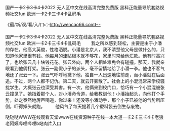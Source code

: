 国产一卡2卡3卡4卡2022
无人区中文在线高清完整免费版
黑料正能量导航套路视频社交fun
欧洲一卡2卡三卡4卡乱码毛


《最/新/观/看/入/口👉http://wencao66.com》--

国产一卡2卡3卡4卡2022
无人区中文在线高清完整免费版
黑料正能量导航套路视频社交fun
欧洲一卡2卡三卡4卡乱码毛
　　我之所以感到轻松，主要是由于小潘的存在，他高大英俊，性格洒脱。小潘是北京人，我不清楚他父母是做什么的，只知道他家里很有钱。他每月的津贴根本就不够花，家里时常给他汇款。他有时高兴了，也给张云几十块钱花花。张云外向，两个人相处难免会有碰撞。那天，我就亲眼看到他俩打架。张云一副假小子的派头，毫不留情地给了小潘一拳。他也不客气地还了张云一下。张云气呼呼地撇下他，独自一人迅速地往前走，而小潘就在后面追。不过，两个人都不记仇。第二天，就云开雾散了。社会上的小混混常来学校骚扰学生。大概张云也深受其害。有一次，他俩来到校门口，恰巧有一个小混混被张云撞见了。她指着那个人，对小潘命令道，给我教训他！小潘抬起头，向他打个手势，处之泰然地厉声喝道，你过来！还没等小潘动手，那个小子已被他的气势所压倒，吓得掉头就跑。
　　他风气了每天提着几个塑料袋去倒生存废物。





哒哒哒WWW在线观看天堂www在线资源种子在线一本大道一卡2卡三卡4卡老狼老阿姨哔哩哔哩b站肉片入口
